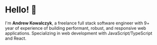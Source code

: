 # Hello! 👋

I'm __Andrew Kowalczyk__, a freelance full stack software engineer with 9+ year of experience of building performant, robust, and responsive web applications. Specializing in web development with JavaScript/TypeScript and React.
